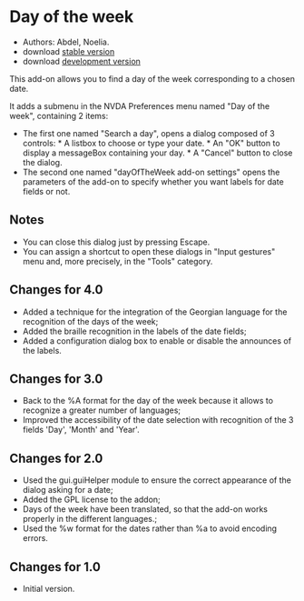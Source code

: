 # Day of the week #
*	 Authors: Abdel, Noelia.
*	 download [stable version][1]
*	 download [development version][2]

This add-on allows you to find a day of the week corresponding to a chosen date.

It adds a submenu in the NVDA Preferences menu named "Day of the week", containing 2 items:

*	 The first one named "Search a day", opens a dialog composed of 3 controls:
	*	 A listbox to choose or type your date.
	*	 An "OK" button to display a messageBox containing your day.
	*	 A "Cancel" button to close the dialog.
*	 The second one named "dayOfTheWeek add-on settings" opens the parameters of the add-on to specify whether you want labels for date fields or not.

## Notes ##
*	 You can close this dialog just by pressing Escape.
*	 You can assign a shortcut to open these dialogs in "Input gestures" menu and, more precisely, in the "Tools" category.

## Changes for 4.0 ##

*	 Added a technique for the integration of the Georgian language for the recognition of the days of the week;
*	 Added the braille recognition in the labels of the date fields;
*	 Added a configuration dialog box to enable or disable the announces of the labels.

## Changes for 3.0 ##

*	 Back to the %A format for the day of the week because it allows to recognize a greater number of languages;
*	 Improved the accessibility of the date selection with recognition of the 3 fields 'Day', 'Month' and 'Year'.

## Changes for 2.0 ##

*	 Used the gui.guiHelper module to ensure the correct appearance of the dialog asking for a date;
*	 Added the GPL license to the addon;
*	 Days of the week have been translated, so that the add-on works properly in the different languages.;
*	 Used the %w format for the dates rather than %a to avoid encoding errors.

## Changes for 1.0 ##

*	 Initial version.

[1]: https://github.com/abdel792/dayOfTheWeek/releases/download/v4.0-dev/dayOfTheWeek-4.0-dev.nvda-addon

[2]: https://github.com/abdel792/dayOfTheWeek/releases/download/v4.0-dev/dayOfTheWeek-4.0-dev.nvda-addon
